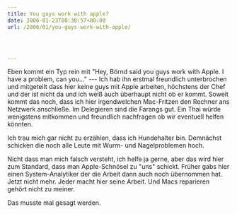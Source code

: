 ```yaml
---
title: You guys work with apple?
date: 2006-01-23T00:38:57+00:00
url: /2006/01/you-guys-work-with-apple/




---
```

Eben kommt ein Typ rein mit "Hey, Börnd said you guys work with Apple. I have a problem, can you..." --- Ich hab ihn erstmal freundlich unterbrochen und mitgeteilt dass hier keine guys mit Apple arbeiten, höchstens der Chef und der ist nicht da und ich weiß auch überhaupt nicht ob er kommt. Soweit kommt das noch, dass ich hier irgendwelchen Mac-Fritzen den Rechner ans Netzwerk anschließe. Im Delegieren sind die Farangs gut. Ein Thai würde wenigstens mitkommen und freundlich nachfragen ob wir eventuell helfen könnten.

Ich trau mich gar nicht zu erzählen, dass ich Hundehalter bin. Demnächst schicken die noch alle Leute mit Wurm- und Nagelproblemen hoch.

Nicht dass man mich falsch versteht, ich helfe ja gerne, aber das wird hier zum Standard, dass man Apple-Schnösel zu "uns" schickt. Früher gabs hier einen System-Analytiker der die Arbeit dann auch noch übernommen hat. Jetzt nicht mehr. Jeder macht hier seine Arbeit. Und Macs reparieren gehört nicht zu meiner.

Das musste mal gesagt werden.

